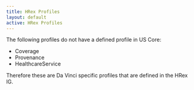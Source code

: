 ```yaml
---
title: HRex Profiles
layout: default
active: HRex Profiles
---
```


The following profiles do not have a defined profile in US Core:
* Coverage
* Provenance
* HealthcareService

Therefore these are Da Vinci specific profiles that are defined in the HRex IG.
